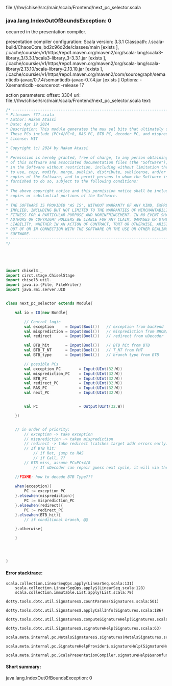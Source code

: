 file://<WORKSPACE>/hw/chisel/src/main/scala/Frontend/next_pc_selector.scala
### java.lang.IndexOutOfBoundsException: 0

occurred in the presentation compiler.

presentation compiler configuration:
Scala version: 3.3.1
Classpath:
<WORKSPACE>/.scala-build/ChaosCore_bd2c96d2de/classes/main [exists ], <HOME>/.cache/coursier/v1/https/repo1.maven.org/maven2/org/scala-lang/scala3-library_3/3.3.1/scala3-library_3-3.3.1.jar [exists ], <HOME>/.cache/coursier/v1/https/repo1.maven.org/maven2/org/scala-lang/scala-library/2.13.10/scala-library-2.13.10.jar [exists ], <HOME>/.cache/coursier/v1/https/repo1.maven.org/maven2/com/sourcegraph/semanticdb-javac/0.7.4/semanticdb-javac-0.7.4.jar [exists ]
Options:
-Xsemanticdb -sourceroot <WORKSPACE> -release 17


action parameters:
offset: 3304
uri: file://<WORKSPACE>/hw/chisel/src/main/scala/Frontend/next_pc_selector.scala
text:
```scala
/* ------------------------------------------------------------------------------------
* Filename: ???.scala
* Author: Hakam Atassi
* Date: Apr 19 2024
* Description: This module generates the mux sel bits that ultimately decide which of the many generated PCs to take.
* These PCs include (PC+4/PC+8, RAS PC, BTB PC, decoder PC, and misprediction PC, and exception PC)
* License: MIT
*
* Copyright (c) 2024 by Hakam Atassi
*
* Permission is hereby granted, free of charge, to any person obtaining a copy
* of this software and associated documentation files (the "Software"), to deal
* in the Software without restriction, including without limitation the rights
* to use, copy, modify, merge, publish, distribute, sublicense, and/or sell
* copies of the Software, and to permit persons to whom the Software is
* furnished to do so, subject to the following conditions:
* 
* The above copyright notice and this permission notice shall be included in all
* copies or substantial portions of the Software.
*
* THE SOFTWARE IS PROVIDED "AS IS", WITHOUT WARRANTY OF ANY KIND, EXPRESS OR
* IMPLIED, INCLUDING BUT NOT LIMITED TO THE WARRANTIES OF MERCHANTABILITY,
* FITNESS FOR A PARTICULAR PURPOSE AND NONINFRINGEMENT. IN NO EVENT SHALL THE
* AUTHORS OR COPYRIGHT HOLDERS BE LIABLE FOR ANY CLAIM, DAMAGES OR OTHER
* LIABILITY, WHETHER IN AN ACTION OF CONTRACT, TORT OR OTHERWISE, ARISING FROM,
* OUT OF OR IN CONNECTION WITH THE SOFTWARE OR THE USE OR OTHER DEALINGS IN THE
* SOFTWARE.
* ------------------------------------------------------------------------------------ 
*/





import chisel3._
import circt.stage.ChiselStage
import chisel3.util._
import java.io.{File, FileWriter}
import java.rmi.server.UID


class next_pc_selector extends Module{

    val io = IO(new Bundle{

        // Control logic
        val exception     = Input(Bool())   // exception from backend
        val misprediction = Input(Bool())   // misprediction from BROB/backend
        val redirect      = Input(Bool())   // redirect from uDecoder

        val BTB_hit       = Input(Bool())   // BTB hit from BTB
        val BTB_T_NT      = Input(Bool())   // T_NT from PHT
        val BTB_type      = Input(Bool())   // branch type from BTB

        // possible PCs
        val exception_PC        = Input(UInt(32.W))
        val misprediction_PC    = Input(UInt(32.W))
        val BTB_PC              = Input(UInt(32.W))
        val redirect_PC         = Input(UInt(32.W))
        val RAS_PC              = Input(UInt(32.W))
        val next_PC             = Input(UInt(32.W))


        val PC                  = Output(UInt(32.W))

    })


    // in order of priority:
        // exception -> take exception 
        // misprediction -> taken misprediction
        // redirect -> take redirect (catches target addr errors early. Comes from uDecoder)
        // If BTB hit:
            // if Ret, jump to RAS
            // if Call, ??
        // BTB miss, assume PC=PC+4/8
            // If uDecoder can repair guess next cycle, it will via the redirect PC

    //FIXME: how to decode BTB Type???
    
    when(exception){
        PC := exception_PC
    }.elsewhen(misprediction){
        PC := misprediction_PC
    }.elsewhen(redirect){
        PC := redirect_PC
    }.elsewhen(BTB_hit){
        // if conditional branch, @@

    }.otherwise{

    }

        


}
```



#### Error stacktrace:

```
scala.collection.LinearSeqOps.apply(LinearSeq.scala:131)
	scala.collection.LinearSeqOps.apply$(LinearSeq.scala:128)
	scala.collection.immutable.List.apply(List.scala:79)
	dotty.tools.dotc.util.Signatures$.countParams(Signatures.scala:501)
	dotty.tools.dotc.util.Signatures$.applyCallInfo(Signatures.scala:186)
	dotty.tools.dotc.util.Signatures$.computeSignatureHelp(Signatures.scala:94)
	dotty.tools.dotc.util.Signatures$.signatureHelp(Signatures.scala:63)
	scala.meta.internal.pc.MetalsSignatures$.signatures(MetalsSignatures.scala:17)
	scala.meta.internal.pc.SignatureHelpProvider$.signatureHelp(SignatureHelpProvider.scala:51)
	scala.meta.internal.pc.ScalaPresentationCompiler.signatureHelp$$anonfun$1(ScalaPresentationCompiler.scala:414)
```
#### Short summary: 

java.lang.IndexOutOfBoundsException: 0